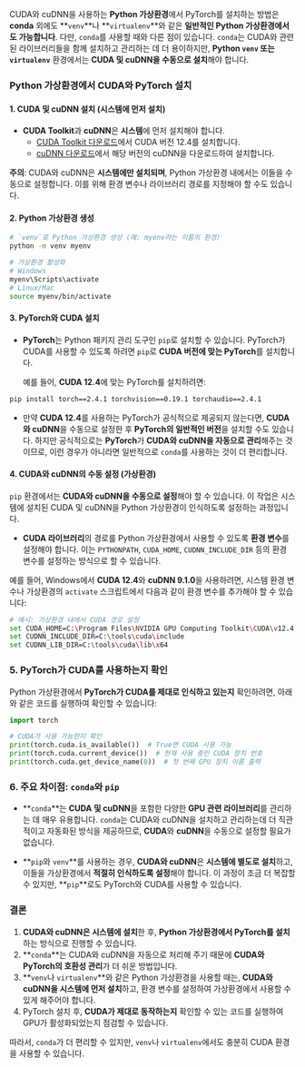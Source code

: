 CUDA와 cuDNN을 사용하는 **Python 가상환경**에서 PyTorch를 설치하는 방법은 **conda** 외에도 **`venv`**나 **`virtualenv`**와 같은 **일반적인 Python 가상환경에서도 가능합니다**. 다만, `conda`를 사용할 때와 다른 점이 있습니다. `conda`는 CUDA와 관련된 라이브러리들을 함께 설치하고 관리하는 데 더 용이하지만, **Python `venv` 또는 `virtualenv`** 환경에서는 **CUDA 및 cuDNN을 수동으로 설치**해야 합니다.

### **Python 가상환경에서 CUDA와 PyTorch 설치**

#### 1. **CUDA 및 cuDNN 설치** (시스템에 먼저 설치)
- **CUDA Toolkit**과 **cuDNN**은 **시스템**에 먼저 설치해야 합니다.
  - [CUDA Toolkit 다운로드](https://developer.nvidia.com/cuda-toolkit)에서 CUDA 버전 12.4를 설치합니다.
  - [cuDNN 다운로드](https://developer.nvidia.com/cudnn)에서 해당 버전의 cuDNN을 다운로드하여 설치합니다.

**주의**: CUDA와 cuDNN은 **시스템에만 설치되며**, Python 가상환경 내에서는 이들을 수동으로 설정합니다. 이를 위해 환경 변수나 라이브러리 경로를 지정해야 할 수도 있습니다.

#### 2. **Python 가상환경 생성**

```bash
# `venv`로 Python 가상환경 생성 (예: myenv라는 이름의 환경)
python -m venv myenv

# 가상환경 활성화
# Windows
myenv\Scripts\activate
# Linux/Mac
source myenv/bin/activate
```

#### 3. **PyTorch와 CUDA 설치**

- **PyTorch**는 Python 패키지 관리 도구인 `pip`로 설치할 수 있습니다. PyTorch가 CUDA를 사용할 수 있도록 하려면 `pip`로 **CUDA 버전에 맞는 PyTorch**를 설치합니다.
  
  예를 들어, **CUDA 12.4**에 맞는 PyTorch를 설치하려면:

```bash
pip install torch==2.4.1 torchvision==0.19.1 torchaudio==2.4.1
```

- 만약 **CUDA 12.4**를 사용하는 PyTorch가 공식적으로 제공되지 않는다면, **CUDA와 cuDNN**을 수동으로 설정한 후 **PyTorch의 일반적인 버전**을 설치할 수도 있습니다. 하지만 공식적으로는 **PyTorch**가 **CUDA와 cuDNN을 자동으로 관리**해주는 것이므로, 이런 경우가 아니라면 일반적으로 `conda`를 사용하는 것이 더 편리합니다.

#### 4. **CUDA와 cuDNN의 수동 설정** (가상환경)

`pip` 환경에서는 **CUDA와 cuDNN을 수동으로 설정**해야 할 수 있습니다. 이 작업은 시스템에 설치된 CUDA 및 cuDNN을 Python 가상환경이 인식하도록 설정하는 과정입니다.

- **CUDA 라이브러리**의 경로를 Python 가상환경에서 사용할 수 있도록 **환경 변수**를 설정해야 합니다. 이는 `PYTHONPATH`, `CUDA_HOME`, `CUDNN_INCLUDE_DIR` 등의 환경 변수를 설정하는 방식으로 할 수 있습니다.

예를 들어, Windows에서 **CUDA 12.4**와 **cuDNN 9.1.0**을 사용하려면, 시스템 환경 변수나 가상환경의 `activate` 스크립트에서 다음과 같이 환경 변수를 추가해야 할 수 있습니다:

```bash
# 예시: 가상환경 내에서 CUDA 경로 설정
set CUDA_HOME=C:\Program Files\NVIDIA GPU Computing Toolkit\CUDA\v12.4
set CUDNN_INCLUDE_DIR=C:\tools\cuda\include
set CUDNN_LIB_DIR=C:\tools\cuda\lib\x64
```

### 5. **PyTorch가 CUDA를 사용하는지 확인**

Python 가상환경에서 **PyTorch가 CUDA를 제대로 인식하고 있는지** 확인하려면, 아래와 같은 코드를 실행하여 확인할 수 있습니다:

```python
import torch

# CUDA가 사용 가능한지 확인
print(torch.cuda.is_available())  # True면 CUDA 사용 가능
print(torch.cuda.current_device())  # 현재 사용 중인 CUDA 장치 번호
print(torch.cuda.get_device_name(0))  # 첫 번째 GPU 장치 이름 출력
```

### 6. **주요 차이점: `conda`와 `pip`**

- **`conda`**는 **CUDA 및 cuDNN**을 포함한 다양한 **GPU 관련 라이브러리**를 관리하는 데 매우 유용합니다. `conda`는 CUDA와 cuDNN을 설치하고 관리하는데 더 직관적이고 자동화된 방식을 제공하므로, **CUDA**와 **cuDNN**을 수동으로 설정할 필요가 없습니다.
  
- **`pip`와 `venv`**를 사용하는 경우, **CUDA와 cuDNN**은 **시스템에 별도로 설치**하고, 이들을 가상환경에서 **적절히 인식하도록 설정**해야 합니다. 이 과정이 조금 더 복잡할 수 있지만, **`pip`**로도 PyTorch와 CUDA를 사용할 수 있습니다.

### 결론

1. **CUDA와 cuDNN은 시스템에 설치**한 후, **Python 가상환경에서 PyTorch를 설치**하는 방식으로 진행할 수 있습니다.
2. **`conda`**는 CUDA와 cuDNN을 자동으로 처리해 주기 때문에 **CUDA와 PyTorch의 호환성 관리**가 더 쉬운 방법입니다.
3. **`venv`나 `virtualenv`**와 같은 Python 가상환경을 사용할 때는, **CUDA와 cuDNN을 시스템에 먼저 설치**하고, 환경 변수를 설정하여 가상환경에서 사용할 수 있게 해주어야 합니다.
4. PyTorch 설치 후, **CUDA가 제대로 동작하는지** 확인할 수 있는 코드를 실행하여 GPU가 활성화되었는지 점검할 수 있습니다.

따라서, `conda`가 더 편리할 수 있지만, `venv`나 `virtualenv`에서도 충분히 CUDA 환경을 사용할 수 있습니다.